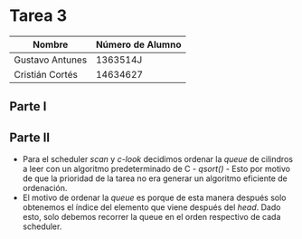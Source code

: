 # Tarea 3

| Nombre          | Número de Alumno |
|-----------------|------------------|
| Gustavo Antunes | 1363514J         |
| Cristián Cortés | 14634627         |

## Parte I

## Parte II
* Para el scheduler *scan* y *c-look* decidimos ordenar la *queue* de cilindros a leer con un algoritmo predeterminado de C - *qsort()* - Esto por motivo de que la prioridad de la tarea no era generar un algoritmo eficiente de ordenación.
* El motivo de ordenar la *queue* es porque de esta manera después solo obtenemos el índice del elemento que viene después del *head*. Dado esto, solo debemos recorrer la queue en el orden respectivo de cada scheduler.
